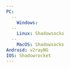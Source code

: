 ```yaml
---
PC:
  --
    Windows:  
  --
    Linux: Shadowsocks
  -- 
    MacOS: Shadowsocks
Android: v2rayNG  
IOS: Shadowrocket  
---
```


